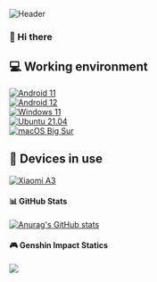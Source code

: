  
![Header](https://capsule-render.vercel.app/api?type=Waving&color=timeGradient&height=200&animation=fadeIn&section=header&text=e5u&fontSize=68)

### 👋 Hi there

## 💻 Working environment
[![Android 11](https://img.shields.io/badge/Android%2011-3ddc84?style=flat-square&logo=android&logoColor=ffffff)](https://www.android.com/android-11/)<br>
[![Android 12](https://img.shields.io/badge/Android%2012-3ddc84?style=flat-square&logo=android&logoColor=ffffff)](https://www.android.com/android-12/)<br>
[![Windows 11](https://img.shields.io/badge/Windows%2011-00adef?style=flat-square&logo=windows&logoColor=ffffff)](https://www.microsoft.com/en-us/windows/windows-11)<br>
[![Ubuntu 21.04](https://img.shields.io/badge/Ubuntu%2021%2e04-dd4814?style=flat-square&logo=ubuntu&logoColor=ffffff)](https://releases.ubuntu.com/21.04/)<br>
[![macOS Big Sur](https://img.shields.io/badge/macOS%20Big%20Sur-4f4f4f?style=flat-square&logo=macos&logoColor=ffffff)](https://www.apple.com/macos/big-sur/)

## 📱 Devices in use
[![Xiaomi A3](https://img.shields.io/badge/Xiaomi%20A3-fd4900?style=flat-square&logo=xiaomi&logoColor=ffffff)](https://www.mi.com/hk/mi-a3/)

#### 📊 GitHub Stats
[![Anurag's GitHub stats](https://github-readme-stats.vercel.app/api?username=e5u)](https://github.com/anuraghazra/github-readme-stats)

#### 🎮 Genshin Impact Statics
![](https://genshin-card.getloli.com/rand/178839538.png)
